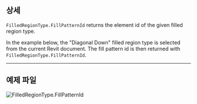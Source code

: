 ## 상세
`FilledRegionType.FillPatternId` returns the element id of the given filled region type.

In the example below, the "Diagonal Down" filled region type is selected from the current Revit document. The fill pattern id is then returned with `FilledRegionType.FillPatternId`.

___
## 예제 파일

![FilledRegionType.FillPatternId](./Revit.Elements.FilledRegionType.FillPatternId_img.jpg)
